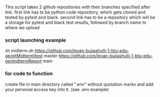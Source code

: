  This script takes 2 github repositories with their branches specified after link.
 first link has to be python code repository, which gets cloned and tested by pytest and black.
 second link has to be a repository which will be a storage for pytest and black test results, followed by branch name to where we upload


 ### script launching example
 
 sh midterm.sh https://github.com/levan-bujiashvili-1-btu-edu-ge/gitMidterm1test master https://github.com/levan-bujiashvili-1-btu-edu-ge/midtermReport main

### for code to function

 create file in main directory called ".env" without quotation marks and add your personal access key into it. (see .env example)
